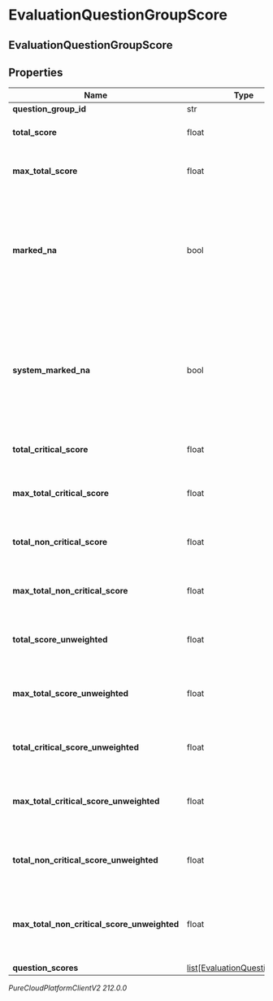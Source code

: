 # EvaluationQuestionGroupScore

## EvaluationQuestionGroupScore

## Properties

|Name | Type | Description | Notes|
|------------ | ------------- | ------------- | -------------|
| **question_group_id** | str |  | [optional] |
| **total_score** | float | Score of all questions in the group | [optional] |
| **max_total_score** | float | Maximum possible score of all questions in the group | [optional] |
| **marked_na** | bool | True when the evaluation is submitted with a question group that does not have any answers. Only allowed when naEnabled is true or if set by the system | [optional] |
| **system_marked_na** | bool | If markedNA is true, systemMarkedNA indicates whether it was marked by a user or by the system due to visibility conditions. Always false if markedNA is false. | [optional] |
| **total_critical_score** | float | Score of only the critical questions in the group | [optional] |
| **max_total_critical_score** | float | Maximum possible score of only the critical questions in the group | [optional] |
| **total_non_critical_score** | float | Score of only the non critical questions in the group | [optional] |
| **max_total_non_critical_score** | float | Maximum possible score of only the non critical questions in the group | [optional] |
| **total_score_unweighted** | float | Unweighted score of all questions in the group | [optional] |
| **max_total_score_unweighted** | float | Maximum possible unweighted score of all questions in the group | [optional] |
| **total_critical_score_unweighted** | float | Unweighted score of only the critical questions in the group | [optional] |
| **max_total_critical_score_unweighted** | float | Maximum possible unweighted score of only the critical questions in the group | [optional] |
| **total_non_critical_score_unweighted** | float | Unweighted score of only the non critical questions in the group | [optional] |
| **max_total_non_critical_score_unweighted** | float | Maximum possible unweighted score of only the non critical questions in the group | [optional] |
| **question_scores** | [list[EvaluationQuestionScore]](EvaluationQuestionScore) |  | [optional] |



_PureCloudPlatformClientV2 212.0.0_
